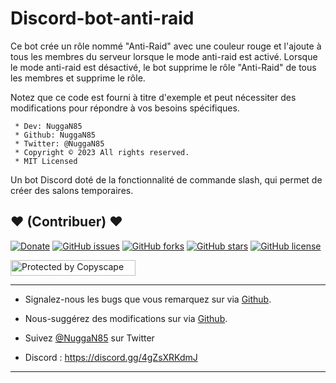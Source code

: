 # Discord-bot-anti-raid

Ce bot crée un rôle nommé "Anti-Raid" avec une couleur rouge et l'ajoute à tous les membres du serveur lorsque le mode anti-raid est activé. Lorsque le mode anti-raid est désactivé, le bot supprime le rôle "Anti-Raid" de tous les membres et supprime le rôle.

Notez que ce code est fourni à titre d'exemple et peut nécessiter des modifications pour répondre à vos besoins spécifiques.

```
 * Dev: NuggaN85
 * Github: NuggaN85
 * Twitter: @NuggaN85
 * Copyright © 2023 All rights reserved.
 * MIT Licensed
```

Un bot Discord doté de la fonctionnalité de commande slash, qui permet de créer des salons temporaires.

## <strong>❤️</strong> (Contribuer) <strong>❤️</strong>

[![Donate](https://img.shields.io/badge/paypal-donate-yellow.svg?style=flat)](https://www.paypal.me/nuggan85) [![GitHub issues](https://img.shields.io/github/issues/NuggaN85/Discord-bot-anti-raid)](https://github.com/NuggaN85/Discord-bot-anti-raid/issues) [![GitHub forks](https://img.shields.io/github/forks/NuggaN85/Discord-bot-anti-raid)](https://github.com/NuggaN85/Discord-bot-anti-raid/network) [![GitHub stars](https://img.shields.io/github/stars/NuggaN85/Discord-bot-anti-raid)](https://github.com/NuggaN85/Discord-bot-anti-raid/stargazers) [![GitHub license](https://img.shields.io/github/license/NuggaN85/Discord-bot-anti-raid)](https://github.com/NuggaN85/Discord-bot-anti-raid)

<a target="_blank" href="http://www.copyscape.com/"><img src="http://banners.copyscape.com/img/copyscape-banner-white-200x25.png" width="200" height="25" border="0" alt="Protected by Copyscape" title="Protected by Copyscape Plagiarism Checker - Do not copy content from this page." /></a>

--------------------------------------------------------------------------------------------------------------------------------------

- Signalez-nous les bugs que vous remarquez sur via [Github](https://github.com/NuggaN85/Discord-bot-anti-raid/issues/2).

- Nous-suggérez des modifications sur via [Github](https://github.com/NuggaN85/Discord-bot-anti-raid/issues/3).

- Suivez [@NuggaN85](https://twitter.com/NuggaN85) sur Twitter

- Discord : https://discord.gg/4gZsXRKdmJ

--------------------------------------------------------------------------------------------------------------------------------------
